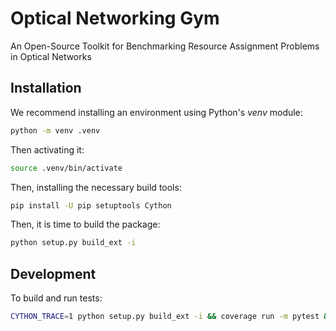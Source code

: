 # Optical Networking Gym
An Open-Source Toolkit for Benchmarking Resource Assignment Problems in Optical Networks

## Installation

We recommend installing an environment using Python's *venv* module:

```bash
python -m venv .venv
```

Then activating it:

```bash
source .venv/bin/activate
```

Then, installing the necessary build tools:

```bash
pip install -U pip setuptools Cython
```

Then, it is time to build the package:

```bash
python setup.py build_ext -i
```

## Development

To build and run tests:

```bash
CYTHON_TRACE=1 python setup.py build_ext -i && coverage run -m pytest && coverage report
```
